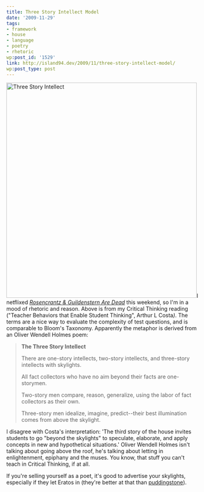 ```yaml
---
title: Three Story Intellect Model
date: '2009-11-29'
tags:
- framework
- house
- language
- poetry
- rhetoric
wp:post_id: '1529'
link: http://island94.dev/2009/11/three-story-intellect-model/
wp:post_type: post
---
```


<a href="http://www.island94.org/wp-content/uploads/2009/11/three-story1.png"><img class="aligncenter size-medium wp-image-1528" title="Three Story Intellect" src="http://www.island94.org/wp-content/uploads/2009/11/three-story1-500x564.png" alt="Three Story Intellect" width="500" height="564" /></a>I netflixed <em><a href="http://en.wikipedia.org/wiki/Rosencrantz_%26_Guildenstern_Are_Dead_%28film%29">Rosencrantz &amp; Guildenstern Are Dead</a></em> this weekend, so I'm in a mood of rhetoric and reason. Above is from my Critical Thinking reading ("Teacher Behaviors that Enable Student Thinking", Arthur L Costa<em>)</em>. The terms are a nice way to evaluate the complexity of test questions, and is comparable to Bloom's Taxonomy. Apparently the metaphor is derived from an Oliver Wendell Holmes poem:
<blockquote><strong>The Three Story Intellect</strong>

There are one-story intellects, two-story intellects,                and three-story intellects with skylights.

All fact collectors who have                no aim beyond their facts are one-storymen.

Two-story men compare, reason,                generalize, using the labor of fact collectors as their own.

Three-story                men idealize, imagine, predict--their best illumination comes from above                the skylight.</blockquote>
I disagree with Costa's interpretation: 'The third story of the house invites students to go "beyond the skylights" to speculate, elaborate, and apply concepts in new and hypothetical situations.' Oliver Wendell Holmes isn't talking about going above the roof, he's talking about letting in enlightenment, epiphany and the muses. You know, that stuff you can't teach in Critical Thinking, if at all.

If you're selling yourself as a poet, it's good to advertise your skylights, especially if they let Eratos in (they're better at that than <a href="http://www.island94.org/2007/10/puddingstone/">puddingstone</a>).
